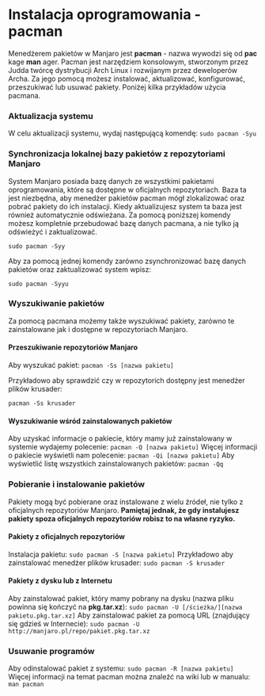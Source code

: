 # Instalacja oprogramowania - pacman
Menedżerem pakietów w Manjaro jest **pacman** - nazwa wywodzi się od **pac** kage **man** ager. Pacman jest narzędziem konsolowym, stworzonym przez Judda twórcę dystrybucji Arch Linux i rozwijanym przez deweloperów Archa. Za jego pomocą możesz instalować, aktualizować, konfigurować, przeszukiwać lub usuwać pakiety. Poniżej kilka przykładów użycia pacmana.
### Aktualizacja systemu
W celu aktualizacji systemu, wydaj następującą komendę:
```sudo pacman -Syu```

### Synchronizacja lokalnej bazy pakietów z repozytoriami Manjaro
System Manjaro posiada bazę danych ze wszystkimi pakietami oprogramowania, które są dostępne w oficjalnych repozytoriach. Baza ta jest niezbędna, aby menedżer pakietów pacman mógł zlokalizować oraz pobrać pakiety do ich instalacji. Kiedy aktualizujesz system ta baza jest również automatycznie odświeżana. Za pomocą poniższej komendy możesz kompletnie przebudować bazę danych pacmana, a nie tylko ją odświeżyć i zaktualizować.

```sudo pacman -Syy```

Aby za pomocą jednej komendy zarówno zsynchronizować bazę danych pakietów oraz zaktualizować system wpisz:

```sudo pacman -Syyu```

### Wyszukiwanie pakietów
Za pomocą pacmana możemy także wyszukiwać pakiety, zarówno te zainstalowane jak i dostępne w repozytoriach Manjaro.
#### Przeszukiwanie repozytoriów Manjaro
Aby wyszukać pakiet:
```pacman -Ss [nazwa pakietu]```

Przykładowo aby sprawdzić czy w repozytorich dostępny jest menedżer plików krusader:

```pacman -Ss krusader```
#### Wyszukiwanie wśród zainstalowanych pakietów
Aby uzyskać informacje o pakiecie, który mamy już zainstalowany w systemie wydajemy polecenie:
```pacman -Q [nazwa pakietu]```
Więcej informacji o pakiecie wyświetli nam polecenie:
```pacman -Qi [nazwa pakietu]```
Aby wyświetlić listę wszystkich zainstalowanych pakietów:
```pacman -Qq```
### Pobieranie i instalowanie pakietów
Pakiety mogą być pobierane oraz instalowane z wielu źródeł, nie tylko z oficjalnych repozytoriów Manjaro. **Pamiętaj jednak, że gdy instalujesz pakiety spoza oficjalnych repozytoriów robisz to na własne ryzyko.**
#### Pakiety z oficjalnych repozytoriów
Instalacja pakietu:
```sudo pacman -S [nazwa pakietu]```
Przykładowo aby zainstalować menedżer plików krusader:
```sudo pacman -S krusader```
#### Pakiety z dysku lub z Internetu
Aby zainstalować pakiet, który mamy pobrany na dysku (nazwa pliku powinna się kończyć na **pkg.tar.xz**):
```sudo pacman -U [/ścieżka/][nazwa pakietu.pkg.tar.xz]```
Aby zainstalować pakiet za pomocą URL (znajdujący się gdzieś w Internecie):
```sudo pacman -U http://manjaro.pl/repo/pakiet.pkg.tar.xz```
### Usuwanie programów
Aby odinstalować pakiet z systemu:
```sudo pacman -R [nazwa pakietu]```
Więcej informacji na temat pacman można znaleźć na wiki lub w manualu:
```man pacman```
